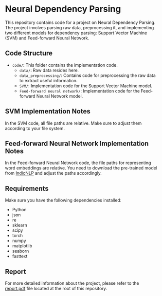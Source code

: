 # Neural Dependency Parsing

This repository contains code for a project on Neural Dependency Parsing. The project involves parsing raw data, preprocessing it, and implementing two different models for dependency parsing: Support Vector Machine (SVM) and Feed-forward Neural Network.

## Code Structure

- `code/`: This folder contains the implementation code.
    - `data/`: Raw data resides here.
    - `data_preprocessing/`: Contains code for preprocessing the raw data to extract useful information.
    - `SVM/`: Implementation code for the Support Vector Machine model.
    - `Feed-forward neural network/`: Implementation code for the Feed-forward Neural Network model.

## SVM Implementation Notes

In the SVM code, all file paths are relative. Make sure to adjust them according to your file system.

## Feed-forward Neural Network Implementation Notes

In the Feed-forward Neural Network code, the file paths for representing word embeddings are relative. You need to download the pre-trained model from [IndicNLP](https://drive.google.com/file/d/1g5_dJFI3Sevwi-YMPU67x2jnN-_JzZX6/view) and adjust the paths accordingly.

## Requirements

Make sure you have the following dependencies installed:

- Python
- json
- re
- sklearn
- scipy
- torch
- numpy
- matplotlib
- seaborn
- fasttext

## Report

For more detailed information about the project, please refer to the [report.pdf](./Report.pdf) file located at the root of this repository.

